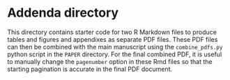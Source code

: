 # Addenda directory

This directory contains starter code for two R Markdown files to produce tables and figures and appendixes as separate PDF files. These PDF files can then be combined with the main manuscript using the `combine_pdfs.py` python script in the `PAPER` directory. For the final combined PDF, it is useful to manually change the `pagenumber` option in these Rmd files so that the starting pagination is accurate in the final PDF document. 